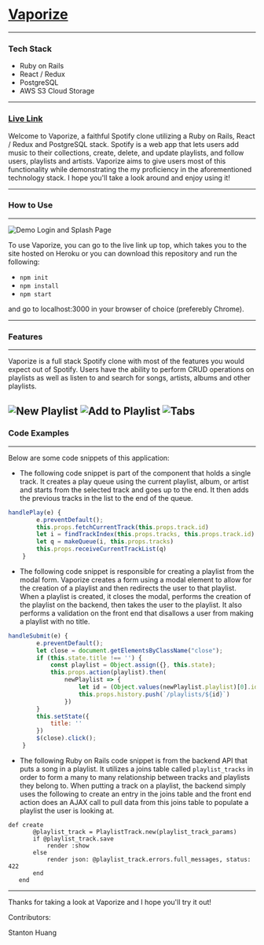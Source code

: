 # [Vaporize](https://vaporize-sh.herokuapp.com)

------

### Tech Stack

* Ruby on Rails
* React / Redux
* PostgreSQL
* AWS S3 Cloud Storage

------

### [Live Link](https://vaporize-sh.herokuapp.com)

Welcome to Vaporize, a faithful Spotify clone utilizing a Ruby on Rails, React / Redux and PostgreSQL stack. Spotify is a web app that lets users add music to their collections, create, delete, and update playlists, and follow users, playlists and artists. Vaporize aims to give users most of this functionality while demonstrating the my proficiency in the aforementioned technology stack. I hope you'll take a look around and enjoy using it!

------
### How to Use
------
![Demo Login and Splash Page](https://github.com/AetherVial/Vaporize/blob/master/app/assets/images/demo.gif)

To use Vaporize, you can go to the live link up top, which takes you to the site hosted on Heroku or you can download this repository and run the following: 

* ```npm init ```
* ```npm install ```
* ```npm start ```

and go to localhost:3000 in your browser of choice (preferebly Chrome).

------
### Features
------
Vaporize is a full stack Spotify clone with most of the features you would expect out of Spotify. Users have the ability to perform CRUD operations on playlists as well as listen to and search for songs, artists, albums and other playlists. 

![New Playlist](https://github.com/AetherVial/Vaporize/blob/master/app/assets/images/newplaylist.gif)
![Add to Playlist](https://github.com/AetherVial/Vaporize/blob/master/app/assets/images/addto.gif)
![Tabs](https://github.com/AetherVial/Vaporize/blob/master/app/assets/images/tabs.gif)
------
### Code Examples
------
Below are some code snippets of this application:

* The following code snippet is part of the component that holds a single track. It creates a play queue using the current playlist, album, or artist and starts from the selected track and goes up to the end. It then adds the previous tracks in the list to the end of the queue.

```js
handlePlay(e) {
        e.preventDefault();
        this.props.fetchCurrentTrack(this.props.track.id)
        let i = findTrackIndex(this.props.tracks, this.props.track.id)
        let q = makeQueue(i, this.props.tracks)
        this.props.receiveCurrentTrackList(q)
    }
```
* The following code snippet is responsible for creating a playlist from the modal form. Vaporize creates a form using a modal element to allow for the creation of a playlist and then redirects the user to that playlist. When a playlist is created, it closes the modal, performs the creation of the playlist on the backend, then takes the user to the playlist. It also performs a validation on the front end that disallows a user from making a playlist with no title.

```js
handleSubmit(e) {
        e.preventDefault();
        let close = document.getElementsByClassName("close");
        if (this.state.title !== '') {
            const playlist = Object.assign({}, this.state);
            this.props.action(playlist).then(
                newPlaylist => {
                    let id = (Object.values(newPlaylist.playlist)[0].id)
                    this.props.history.push(`/playlists/${id}`)
                })
        }
        this.setState({
            title: ''
        })
        $(close).click();
    }
  ```
  
 * The following Ruby on Rails code snippet is from the backend API that puts a song in a playlist. It utilizes a joins table called ```playlist_tracks``` in order to form a many to many relationship between tracks and playlists they belong to. When putting a track on a playlist, the backend simply uses the following to create an entry in the joins table and the front end action does an AJAX call to pull data from this joins table to populate a playlist the user is looking at.
 
 ```
 def create
        @playlist_track = PlaylistTrack.new(playlist_track_params)
        if @playlist_track.save
            render :show
        else
            render json: @playlist_track.errors.full_messages, status: 422
        end
    end
 ```
 
---
Thanks for taking a look at Vaporize and I hope you'll try it out!

Contributors:

Stanton Huang



